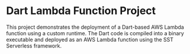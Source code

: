 # Dart Lambda Function Project

This project demonstrates the deployment of a Dart-based AWS Lambda function using a custom runtime. The Dart code is compiled into a binary executable and deployed as an AWS Lambda function using the SST Serverless framework.
